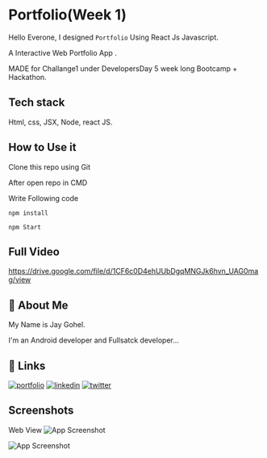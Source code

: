 # Portfolio(Week 1)

Hello Everone, I designed `Portfolio` Using React Js Javascript.

A Interactive Web Portfolio App .

MADE for Challange1 under DevelopersDay 5 week long Bootcamp + Hackathon.


## Tech stack

Html, css, JSX, Node, react JS.

## How to Use it

 Clone this repo using Git

 After open repo in CMD

 Write Following code

 `npm install`

 `npm Start`

## Full Video
https://drive.google.com/file/d/1CF6c0D4ehUUbDgqMNGJk6hvn_UAG0mag/view

  
## 🚀 About Me
My Name is Jay Gohel. 

I'm an Android developer and Fullsatck developer...


  
## 🔗 Links
[![portfolio](https://img.shields.io/badge/my_portfolio-000?style=for-the-badge&logo=ko-fi&logoColor=white)](https://jaygohel.netlify.com/)
[![linkedin](https://img.shields.io/badge/linkedin-0A66C2?style=for-the-badge&logo=linkedin&logoColor=white)](https://www.linkedin.com/in/goheljay)
[![twitter](https://img.shields.io/badge/twitter-1DA1F2?style=for-the-badge&logo=twitter&logoColor=white)](https://twitter.com/Jaygohel2001)

  
## Screenshots

Web View
![App Screenshot](img/counter.JPG)


![App Screenshot](img/mobile.JPG) 


  
